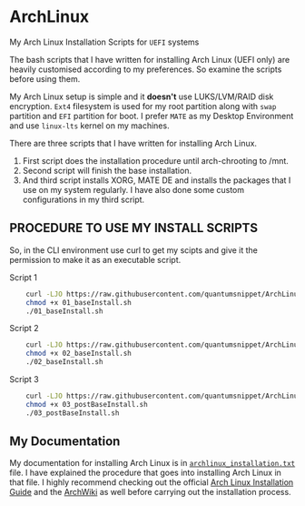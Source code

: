 # ArchLinux
My Arch Linux Installation Scripts for `UEFI` systems  

The bash scripts that I have written for installing Arch Linux (UEFI only) are heavily customised according to my preferences. So examine the scripts before using them.  

My Arch Linux setup is simple and it **doesn't** use LUKS/LVM/RAID disk encryption. `Ext4` filesystem is used for my root partition along with `swap` partition and `EFI` partition for boot. I prefer `MATE` as my Desktop Environment and use `linux-lts` kernel on my machines.  

There are three scripts that I have written for installing Arch Linux.  
<ol>
<li>First script does the installation procedure until arch-chrooting to /mnt.</li>  
<li>Second script will finish the base installation.</li>  
<li>And third script installs XORG, MATE DE and installs the packages that I use on my system regularly. I have also done some custom configurations in my third script.</li>  
</ol>

## PROCEDURE TO USE MY INSTALL SCRIPTS
So, in the CLI environment use curl to get my scipts and give it the permission to make it as an executable script.  

Script 1  
```bash
    curl -LJO https://raw.githubusercontent.com/quantumsnippet/ArchLinux/master/01_baseInstall.sh > 01_baseInstall.sh
    chmod +x 01_baseInstall.sh
    ./01_baseInstall.sh
```

Script 2  
```bash
    curl -LJO https://raw.githubusercontent.com/quantumsnippet/ArchLinux/master/02_baseInstall.sh > 02_baseInstall.sh
    chmod +x 02_baseInstall.sh
    ./02_baseInstall.sh
```

Script 3  
```bash
    curl -LJO https://raw.githubusercontent.com/quantumsnippet/ArchLinux/master/03_postBaseInstall.sh > 03_postBaseInstall.sh
    chmod +x 03_postBaseInstall.sh
    ./03_postBaseInstall.sh
```

## My Documentation
My documentation for installing Arch Linux is in [`archlinux_installation.txt`](https://github.com/quantumsnippet/ArchLinux/blob/master/archlinux_installation.txt) file. I have explained the procedure that goes into installing Arch Linux in that file. I highly recommend checking out the official [Arch Linux Installation Guide](https://wiki.archlinux.org/title/Installation_guide) and the [ArchWiki](https://wiki.archlinux.org/) as well before carrying out the installation process.  


